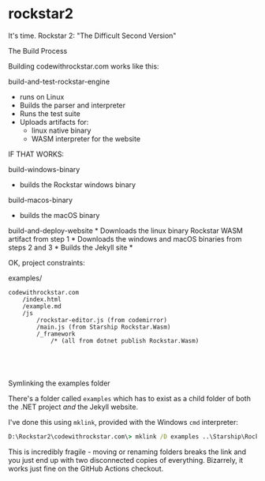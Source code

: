 # rockstar2
It's time. Rockstar 2: "The Difficult Second Version"

The Build Process

Building codewithrockstar.com works like this:

build-and-test-rockstar-engine

- runs on Linux
- Builds the parser and interpreter
- Runs the test suite
- Uploads artifacts for:
	- linux native binary
	- WASM interpreter for the website

IF THAT WORKS:

build-windows-binary
* builds the Rockstar windows binary

build-macos-binary
* builds the macOS binary

 build-and-deploy-website
	* Downloads the linux binary Rockstar WASM artifact from step 1
	* Downloads the windows and macOS binaries from steps 2 and 3
	* Builds the Jekyll site
	* 



OK, project constraints:

examples/

```
codewithrockstar.com
	/index.html
	/example.md
	/js
		/rockstar-editor.js (from codemirror)
		/main.js (from Starship Rockstar.Wasm)
		/_framework
			/* (all from dotnet publish Rockstar.Wasm)
			
		
		
	
```

Symlinking the examples folder

There's a folder called `examples` which has to exist as a child folder of both the .NET project *and* the Jekyll website.

I've done this using `mklink`, provided with the Windows `cmd` interpreter:

```cmd
D:\Rockstar2\codewithrockstar.com\> mklink /D examples ..\Starship\Rockstar.Test\programs\examples
```

This is incredibly fragile - moving or renaming folders breaks the link and you just end up with two disconnected copies of everything. Bizarrely, it works just fine on the GitHub Actions checkout.

